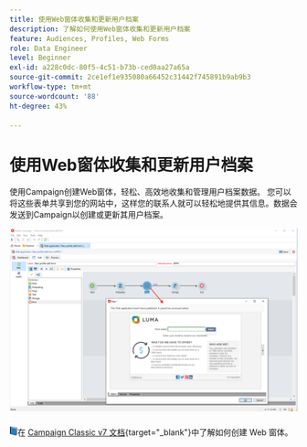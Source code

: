 ```yaml
---
title: 使用Web窗体收集和更新用户档案
description: 了解如何使用Web窗体收集和更新用户档案
feature: Audiences, Profiles, Web Forms
role: Data Engineer
level: Beginner
exl-id: a228c0dc-80f5-4c51-b73b-ced0aa27a65a
source-git-commit: 2ce1ef1e935080a66452c31442f745891b9ab9b3
workflow-type: tm+mt
source-wordcount: '88'
ht-degree: 43%

---
```


# 使用Web窗体收集和更新用户档案

使用Campaign创建Web窗体，轻松、高效地收集和管理用户档案数据。 您可以将这些表单共享到您的网站中，这样您的联系人就可以轻松地提供其信息。数据会发送到Campaign以创建或更新其用户档案。

![](assets/web-form-page.png)

![](../assets/do-not-localize/book.png)在 [Campaign Classic v7 文档](https://experienceleague.adobe.com/docs/campaign-classic/using/designing-content/web-forms/about-web-forms.html?lang=zh-Hans){target="_blank"}中了解如何创建 Web 窗体。
